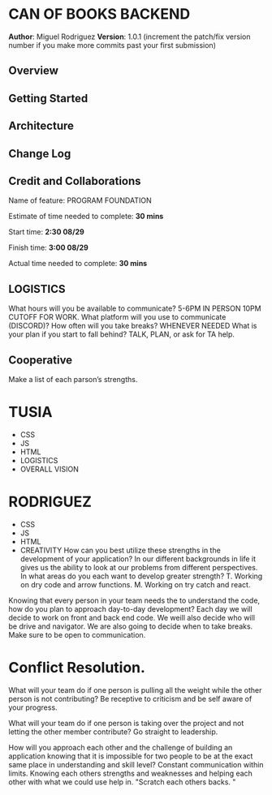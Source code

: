 # CAN OF BOOKS BACKEND

**Author**: Miguel Rodriguez
**Version**: 1.0.1 (increment the patch/fix version number if you make more commits past your first submission)

## Overview

<!-- USER LOGS ON TO OUR WEBSITE AND CLICK FOR BOOKS THAT HAVE IMPACTED OUR LIVES FOR THE BETTER.  -->

## Getting Started

<!-- What are the steps that a user must take in order to build this app on their own machine and get it running? -->

## Architecture

<!-- JAVASCIPT, HTML, CSS, REACT, NETLIFY, HEROKU-->

## Change Log

<!-- 01-01-2001 4:59pm - Application now has a fully-functional express server, with a GET route for the location resource. -->

## Credit and Collaborations

<!-- D. Tusia  -->

Name of feature: PROGRAM FOUNDATION

Estimate of time needed to complete: **30 mins**

Start time: **2:30 08/29**

Finish time: **3:00 08/29**

Actual time needed to complete: **30 mins**

## LOGISTICS

What hours will you be available to communicate? 5-6PM IN PERSON 10PM CUTOFF FOR WORK.
What platform will you use to communicate (DISCORD)?
How often will you take breaks? WHENEVER NEEDED
What is your plan if you start to fall behind? TALK, PLAN, or ask for TA help.

## Cooperative

Make a list of each parson’s strengths.

# TUSIA

- CSS
- JS
- HTML
- LOGISTICS
- OVERALL VISION

# RODRIGUEZ

- CSS
- JS
- HTML
- CREATIVITY
  How can you best utilize these strengths in the development of your application? In our different backgrounds in life it gives us the ability to look at our problems from different perspectives.
  In what areas do you each want to develop greater strength? T. Working on dry code and arrow functions.
  M. Working on try catch and react.

Knowing that every person in your team needs the to understand the code, how do you plan to approach day-to-day development? Each day we will decide to work on front and back end code. We weill also decide who will be drive and navigator. We are also going to decide when to take breaks. Make sure to be open to communication.

# Conflict Resolution.

What will your team do if one person is pulling all the weight while the other person is not contributing? Be receptive to criticism and be self aware of your progress.

What will your team do if one person is taking over the project and not letting the other member contribute? Go straight to leadership.

How will you approach each other and the challenge of building an application knowing that it is impossible for two people to be at the exact same place in understanding and skill level?
Constant communication within limits. Knowing each others strengths and weaknesses and helping each other with what we could use help in. "Scratch each others backs. "
